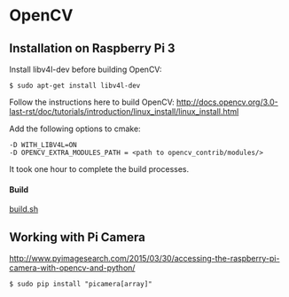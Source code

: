 # OpenCV

## Installation on Raspberry Pi 3

Install libv4l-dev before building OpenCV:
```
$ sudo apt-get install libv4l-dev
```

Follow the instructions here to build OpenCV: http://docs.opencv.org/3.0-last-rst/doc/tutorials/introduction/linux_install/linux_install.html

Add the following options to cmake:
```
-D WITH_LIBV4L=ON
-D OPENCV_EXTRA_MODULES_PATH = <path to opencv_contrib/modules/>
```

It took one hour to complete the build processes.

#### Build

[build.sh](./build.sh)

## Working with Pi Camera

http://www.pyimagesearch.com/2015/03/30/accessing-the-raspberry-pi-camera-with-opencv-and-python/

```
$ sudo pip install "picamera[array]"
```
